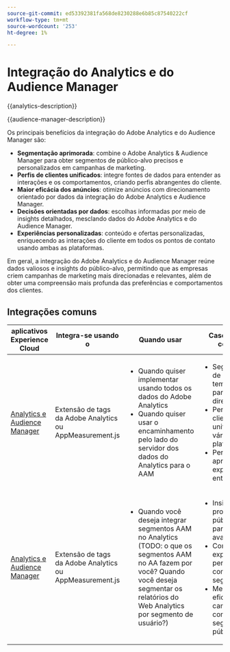 ```yaml
---
source-git-commit: ed53392381fa568de8230288e6b85c87540222cf
workflow-type: tm+mt
source-wordcount: '253'
ht-degree: 1%

---
```



# Integração do Analytics e do Audience Manager

{{analytics-description}}

{{audience-manager-description}}

Os principais benefícios da integração do Adobe Analytics e do Audience Manager são:

+ **Segmentação aprimorada**: combine o Adobe Analytics &amp; Audience Manager para obter segmentos de público-alvo precisos e personalizados em campanhas de marketing.
+ **Perfis de clientes unificados**: integre fontes de dados para entender as interações e os comportamentos, criando perfis abrangentes do cliente.
+ **Maior eficácia dos anúncios**: otimize anúncios com direcionamento orientado por dados da integração do Adobe Analytics e Audience Manager.
+ **Decisões orientadas por dados**: escolhas informadas por meio de insights detalhados, mesclando dados do Adobe Analytics e do Audience Manager.
+ **Experiências personalizadas**: conteúdo e ofertas personalizadas, enriquecendo as interações do cliente em todos os pontos de contato usando ambas as plataformas.

Em geral, a integração do Adobe Analytics e do Audience Manager reúne dados valiosos e insights do público-alvo, permitindo que as empresas criem campanhas de marketing mais direcionadas e relevantes, além de obter uma compreensão mais profunda das preferências e comportamentos dos clientes.

## Integrações comuns

<table>
    <thead>
        <tr>
            <th>aplicativos Experience Cloud</th>
            <th>Integra-se usando o</th>
            <th>Quando usar</th>
            <th>Casos de uso comuns</th>
        </tr>
    </thead>
    <tbody>
        <tr>
            <td>
                <a href="/docs/analytics-learn/tutorials/integrations/audience-manager/enable-server-side-forwarding-in-adobe-launch.html" target="_blank" rel="noreferrer">Analytics e Audience Manager</a>
            </td>
            <td>Extensão de tags da Adobe Analytics ou AppMeasurement.js</td>
            <td>
                <ul>
                    <li>Quando quiser implementar usando todos os dados do Adobe Analytics</li>
                    <li>Quando quiser usar o encaminhamento pelo lado do servidor dos dados do Analytics para o AAM</li>
                </ul>
            </td>
            <td>
                <ul>
                    <li>Segmentação de público em tempo real para marketing direcionado.</li>
                    <li>Perfis de clientes unificados em várias plataformas.</li>
                    <li>Personalização aprimorada e experiências entre canais.</li>
                </ul>
            </td>
        </tr>        
        <tr>
            <td>
                <a href="https://experienceleague.adobe.com/docs/analytics/integration/audience-analytics/mc-audiences-aam.html" target="_blank" rel="noreferrer">Analytics e Audience Manager</a>
            </td>
            <td>Extensão de tags da Adobe Analytics ou AppMeasurement.js</td>
            <td>
                <ul>
                    <li>Quando você deseja integrar segmentos AAM no Analytics (TODO: o que os segmentos AAM no AA fazem por você? Quando você deseja segmentar os relatórios do Web Analytics por segmento de usuário?)</li>
                </ul>
            </td>
            <td>
                <ul>
                    <li>Insights mais profundos do público-alvo para análises avançadas.</li>
                    <li>Conteúdo e experiências personalizadas com segmentação.</li>
                    <li>Meça a eficácia da campanha com base nos segmentos de público-alvo.</li>
                </ul>
            </td>
        </tr>
    </tbody>
</table>
